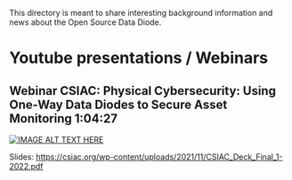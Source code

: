 This directory is meant to share interesting background information and news about the Open Source Data Diode.

# Youtube presentations / Webinars

## Webinar CSIAC: Physical Cybersecurity: Using One-Way Data Diodes to Secure Asset Monitoring 1:04:27

[![IMAGE ALT TEXT HERE](https://img.youtube.com/vi/VSNhiVtTQFA/0.jpg)](https://www.youtube.com/watch?v=VSNhiVtTQFA)

Slides: https://csiac.org/wp-content/uploads/2021/11/CSIAC_Deck_Final_1-2022.pdf 
